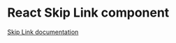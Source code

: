 # React Skip Link component

[Skip Link documentation](../../../css/src/components/skip-link/README.md)
